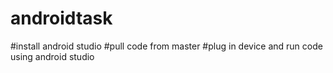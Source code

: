 # androidtask
#install android studio
#pull code from master
#plug in device and run code using android studio
